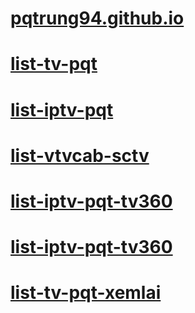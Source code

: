 # [pqtrung94.github.io](https://github.com/pqtrung94/pqtrung94.github.io/blob/main/README.md)

# [list-tv-pqt](https://raw.githubusercontent.com/pqtrung94/pqtrung94.github.io/main/list-tv.m3u)
# [list-iptv-pqt](https://raw.githubusercontent.com/pqtrung94/pqtrung94.github.io/main/list-iptv.m3u)
# [list-vtvcab-sctv](https://raw.githubusercontent.com/pqtrung94/pqtrung94.github.io/main/list-vtvcab-sctv.m3u)
# [list-iptv-pqt-tv360](https://raw.githubusercontent.com/pqtrung94/pqtrung94.github.io/main/list-iptv-pqt-cliptv.m3u)
# [list-iptv-pqt-tv360](https://raw.githubusercontent.com/pqtrung94/pqtrung94.github.io/main/list-iptv-pqt-tv360.m3u)
# [list-tv-pqt-xemlai](https://raw.githubusercontent.com/pqtrung94/pqtrung94.github.io/main/list-tv-pqt-xemlai.m3u)
